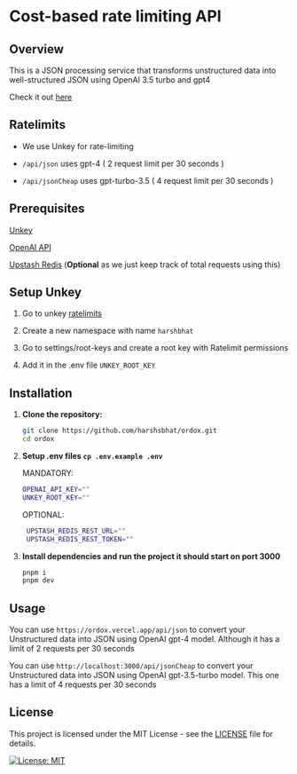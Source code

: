 # Cost-based rate limiting API

## Overview

This is a JSON processing service that transforms unstructured data into well-structured JSON using OpenAI 3.5 turbo and gpt4



Check it out [here](https://ordox.vercel.app/)

## Ratelimits

- We use Unkey for rate-limiting 
- `/api/json` uses gpt-4 ( 2 request limit per 30 seconds )

- `/api/jsonCheap` uses gpt-turbo-3.5 ( 4 request limit per 30 seconds )


## Prerequisites

[Unkey](https://app.unkey.com/)

[OpenAI API](https://platform.openai.com/docs/overview)

[Upstash Redis](https://console.upstash.com/) (**Optional** as we just keep track of total requests using this)


## Setup Unkey 

1. Go to unkey [ratelimits](https://app.unkey.com/ratelimits)

2. Create a new namespace with name `harshbhat`

3. Go to settings/root-keys and create a root key with Ratelimit permissions

4. Add it in the .env file `UNKEY_ROOT_KEY`

## Installation

1. **Clone the repository:**

   ```bash
   git clone https://github.com/harshsbhat/ordox.git
   cd ordox
   ```

2. **Setup .env files `cp .env.example .env`**

    MANDATORY:
    
     ```bash
     OPENAI_API_KEY=""
     UNKEY_ROOT_KEY=""
     ```
  
    OPTIONAL:
    
     ```bash
      UPSTASH_REDIS_REST_URL=""
      UPSTASH_REDIS_REST_TOKEN=""
     ```
3. **Install dependencies and run the project it should start on port 3000**
    
     ```bash
     pnpm i
     pnpm dev
     ```
   
## Usage

You can use `https://ordox.vercel.app/api/json` to convert your Unstructured data into JSON using OpenAI gpt-4 model. Although it has a limit of 2 requests per 30 seconds

You can use `http://localhost:3000/api/jsonCheap` to convert your Unstructured data into JSON using OpenAI gpt-3.5-turbo model. This one has a limit of 4 requests per 30 seconds


## License

This project is licensed under the MIT License - see the [LICENSE](./LICENSE) file for details.

[![License: MIT](https://img.shields.io/badge/License-MIT-yellow.svg)](https://opensource.org/licenses/MIT)



